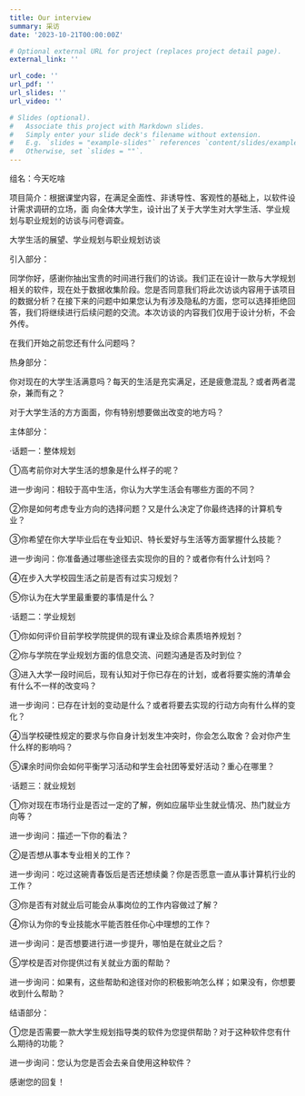 ```yaml
---
title: Our interview
summary: 采访
date: '2023-10-21T00:00:00Z'

# Optional external URL for project (replaces project detail page).
external_link: ''

url_code: ''
url_pdf: ''
url_slides: ''
url_video: ''

# Slides (optional).
#   Associate this project with Markdown slides.
#   Simply enter your slide deck's filename without extension.
#   E.g. `slides = "example-slides"` references `content/slides/example-slides.md`.
#   Otherwise, set `slides = ""`.
---
```


组名：今天吃啥

项目简介：根据课堂内容，在满足全面性、非诱导性、客观性的基础上，以软件设计需求调研的立场，面 向全体大学生，设计出了关于大学生对大学生活、学业规划与职业规划的访谈与问卷调查。

大学生活的展望、学业规划与职业规划访谈

引入部分：

同学你好，感谢你抽出宝贵的时间进行我们的访谈。我们正在设计一款与大学规划相关的软件，现在处于数据收集阶段。您是否同意我们将此次访谈内容用于该项目的数据分析？在接下来的问题中如果您认为有涉及隐私的方面，您可以选择拒绝回答，我们将继续进行后续问题的交流。本次访谈的内容我们仅用于设计分析，不会外传。

在我们开始之前您还有什么问题吗？

热身部分：

你对现在的大学生活满意吗？每天的生活是充实满足，还是疲惫混乱？或者两者混杂，兼而有之？




对于大学生活的方方面面，你有特别想要做出改变的地方吗？




主体部分：

·话题一：整体规划

①高考前你对大学生活的想象是什么样子的呢？




进一步询问：相较于高中生活，你认为大学生活会有哪些方面的不同？




②你是如何考虑专业方向的选择问题？又是什么决定了你最终选择的计算机专业？




③你希望在你大学毕业后在专业知识、特长爱好与生活等方面掌握什么技能？




进一步询问：你准备通过哪些途径去实现你的目的？或者你有什么计划吗？




④在步入大学校园生活之前是否有过实习规划？




⑤你认为在大学里最重要的事情是什么？




·话题二：学业规划

①你如何评价目前学校学院提供的现有课业及综合素质培养规划？




②你与学院在学业规划方面的信息交流、问题沟通是否及时到位？




③进入大学一段时间后，现有认知对于你已存在的计划，或者将要实施的清单会有什么不一样的改变吗？




进一步询问：已存在计划的变动是什么？或者将要去实现的行动方向有什么样的变化？




④当学校硬性规定的要求与你自身计划发生冲突时，你会怎么取舍？会对你产生什么样的影响吗？




⑤课余时间你会如何平衡学习活动和学生会社团等爱好活动？重心在哪里？




·话题三：就业规划

①你对现在市场行业是否过一定的了解，例如应届毕业生就业情况、热门就业方向等？




进一步询问：描述一下你的看法？




②是否想从事本专业相关的工作？




进一步询问：吃过这碗青春饭后是否还想续羹？你是否愿意一直从事计算机行业的工作？




③你是否有对就业后可能会从事岗位的工作内容做过了解？




④你认为你的专业技能水平能否胜任你心中理想的工作？




进一步询问：是否想要进行进一步提升，哪怕是在就业之后？



⑤学校是否对你提供过有关就业方面的帮助？



进一步询问：如果有，这些帮助和途径对你的积极影响怎么样；如果没有，你想要收到什么帮助？




结语部分：

①您是否需要一款大学生规划指导类的软件为您提供帮助？对于这种软件您有什么期待的功能？




进一步询问：您认为您是否会去亲自使用这种软件？




感谢您的回复！